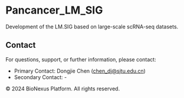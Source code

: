 # Pancancer_LM_SIG
Development of the LM.SIG based on large-scale scRNA-seq datasets.

## Contact

For questions, support, or further information, please contact:

- Primary Contact: Dongjie Chen (<a href="mailto: chen_dj@sjtu.edu.cn">chen_dj@sjtu.edu.cn</a>)
- Secondary Contact: -

© 2024 BioNexus Platform. All rights reserved.
